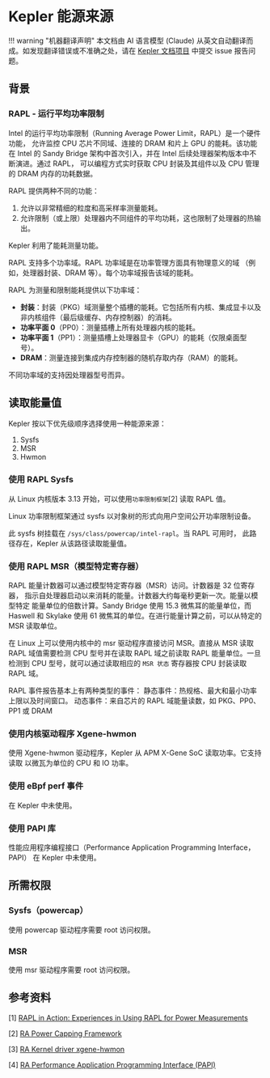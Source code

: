 # Kepler 能源来源

!!! warning "机器翻译声明"
    本文档由 AI 语言模型 (Claude) 从英文自动翻译而成。如发现翻译错误或不准确之处，请在 [Kepler 文档项目](https://github.com/sustainable-computing-io/kepler-doc/issues) 中提交 issue 报告问题。

## 背景

### RAPL - 运行平均功率限制

Intel 的运行平均功率限制（Running Average Power Limit，RAPL）是一个硬件功能，
允许监控 CPU 芯片不同域、连接的 DRAM 和片上 GPU 的能耗。该功能在 Intel 的
Sandy Bridge 架构中首次引入，并在 Intel 后续处理器架构版本中不断演进。通过 RAPL，
可以编程方式实时获取 CPU 封装及其组件以及 CPU 管理的 DRAM 内存的功耗数据。

RAPL 提供两种不同的功能：

1. 允许以非常精细的粒度和高采样率测量能耗。
2. 允许限制（或上限）处理器内不同组件的平均功耗，这也限制了处理器的热输出。

Kepler 利用了能耗测量功能。

RAPL 支持多个功率域。RAPL 功率域是在功率管理方面具有物理意义的域
（例如，处理器封装、DRAM 等）。每个功率域报告该域的能耗。

RAPL 为测量和限制能耗提供以下功率域：

- **封装**：封装（PKG）域测量整个插槽的能耗。它包括所有内核、集成显卡以及
  非内核组件（最后级缓存、内存控制器）的消耗。
- **功率平面 0**（PP0）：测量插槽上所有处理器内核的能耗。
- **功率平面 1**（PP1）：测量插槽上处理器显卡（GPU）的能耗（仅限桌面型号）。
- **DRAM**：测量连接到集成内存控制器的随机存取内存（RAM）的能耗。

不同功率域的支持因处理器型号而异。

## 读取能量值

Kepler 按以下优先级顺序选择使用一种能源来源：

1. Sysfs
2. MSR
3. Hwmon

### 使用 RAPL Sysfs

从 Linux 内核版本 3.13 开始，可以使用`功率限制框架`[2] 读取 RAPL 值。

Linux 功率限制框架通过 sysfs 以对象树的形式向用户空间公开功率限制设备。

此 sysfs 树挂载在 `/sys/class/powercap/intel-rapl`。当 RAPL 可用时，
此路径存在，Kepler 从该路径读取能量值。

### 使用 RAPL MSR（模型特定寄存器）

RAPL 能量计数器可以通过模型特定寄存器（MSR）访问。计数器是 32 位寄存器，
指示自处理器启动以来消耗的能量。计数器大约每毫秒更新一次。能量以模型特定
能量单位的倍数计算。Sandy Bridge 使用 15.3 微焦耳的能量单位，而 Haswell
和 Skylake 使用 61 微焦耳的单位。在进行能量计算之前，可以从特定的 MSR 读取单位。

在 Linux 上可以使用内核中的 msr 驱动程序直接访问 MSR。直接从 MSR 读取 RAPL
域值需要检测 CPU 型号并在读取 RAPL 域之前读取 RAPL 能量单位。一旦检测到 CPU
型号，就可以通过读取相应的 `MSR 状态` 寄存器按 CPU 封装读取 RAPL 域。

RAPL 事件报告基本上有两种类型的事件：
静态事件：热规格、最大和最小功率上限以及时间窗口。
动态事件：来自芯片的 RAPL 域能量读数，如 PKG、PP0、PP1 或 DRAM

### 使用内核驱动程序 Xgene-hwmon

使用 Xgene-hwmon 驱动程序，Kepler 从 APM X-Gene SoC 读取功率。它支持读取
以微瓦为单位的 CPU 和 IO 功率。

### 使用 eBpf perf 事件

在 Kepler 中未使用。

### 使用 PAPI 库

性能应用程序编程接口（Performance Application Programming Interface，PAPI）
在 Kepler 中未使用。

## 所需权限

### Sysfs（powercap）

使用 powercap 驱动程序需要 root 访问权限。

### MSR

使用 msr 驱动程序需要 root 访问权限。

## 参考资料

[1] [RAPL in Action: Experiences in Using RAPL for Power Measurements](https://helda.helsinki.fi/server/api/core/bitstreams/bdc6c9a5-74d4-494b-ae83-860625a665ce/content)

[2] [RA Power Capping Framework](https://www.kernel.org/doc/html/next/power/powercap/powercap.html)

[3] [RA Kernel driver xgene-hwmon](https://docs.kernel.org/hwmon/xgene-hwmon.html)

[4] [RA Performance Application Programming Interface (PAPI)](https://icl.utk.edu/papi/)
